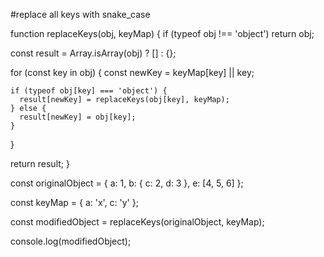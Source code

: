 #replace all keys with snake_case


function replaceKeys(obj, keyMap) {
  if (typeof obj !== 'object') return obj;
  
  const result = Array.isArray(obj) ? [] : {};
  
  for (const key in obj) {
    const newKey = keyMap[key] || key;
    
    if (typeof obj[key] === 'object') {
      result[newKey] = replaceKeys(obj[key], keyMap);
    } else {
      result[newKey] = obj[key];
    }
  }
  
  return result;
}

const originalObject = {
  a: 1,
  b: {
    c: 2,
    d: 3
  },
  e: [4, 5, 6]
};

const keyMap = {
  a: 'x',
  c: 'y'
};

const modifiedObject = replaceKeys(originalObject, keyMap);

console.log(modifiedObject);
